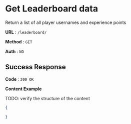 # Get Leaderboard data
Return a list of all player usernames and experience points

**URL** : `/leaderboard/`

**Method** : `GET`

**Auth** : `NO`

## Success Response
**Code** : `200 OK`

**Content Example**

TODO: verify the structure of the content

```json
{
    
}
```